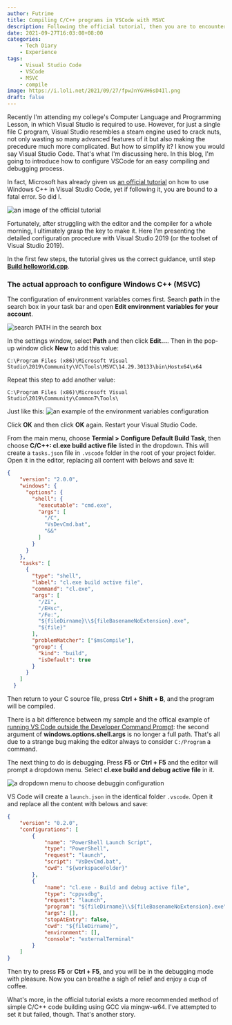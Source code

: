 ```yaml
---
author: Futrime
title: Compiling C/C++ programs in VSCode with MSVC
description: Following the official tutorial, then you are to encounter a fatal error...
date: 2021-09-27T16:03:08+08:00
categories:
    - Tech Diary
    - Experience
tags:
    - Visual Studio Code
    - VSCode
    - MSVC
    - compile
image: https://i.loli.net/2021/09/27/fpwJnYGVH6sD4Il.png
draft: false
---
```


Recently I'm attending my college's Computer Language and Programming Lesson, in which Visual Studio is required to use. However, for just a single file C program, Visual Studio resembles a steam engine used to crack nuts, not only wasting so many advanced features of it but also making the precedure much more complicated. But how to simplify it? I know you would say Visual Studio Code. That's what I'm discussing here. In this blog, I'm going to introduce how to configure VSCode for an easy compiling and debugging process.

In fact, Microsoft has already given us [an official tutorial](https://code.visualstudio.com/docs/cpp/config-msvc) on how to use Windows C++ in Visual Studio Code, yet if following it, you are bound to a fatal error. So did I.

![an image of the official tutorial](https://i.loli.net/2021/09/27/WvsH9czPFgypn5Y.png)

Fortunately, after struggling with the editor and the compiler for a whole morning, I ultimately grasp the key to make it. Here I'm presenting the detailed configuration procedure with Visual Studio 2019 (or the toolset of Visual Studio 2019).

In the first few steps, the tutorial gives us the correct guidance, until step [**Build helloworld.cpp**](https://code.visualstudio.com/docs/cpp/config-msvc#_build-helloworldcpp).

### The actual approach to configure Windows C++ (MSVC)
The configuration of environment variables comes first. Search **path** in the search box in your task bar and open **Edit environment variables for your account**.

![search PATH in the search box](https://i.loli.net/2021/09/27/bfT2hynP4wB3CsM.png)

In the settings window, select **Path** and then click **Edit...**. Then in the pop-up window click **New** to add this value:

```
C:\Program Files (x86)\Microsoft Visual Studio\2019\Community\VC\Tools\MSVC\14.29.30133\bin\Hostx64\x64
```

Repeat this step to add another value:

```
C:\Program Files (x86)\Microsoft Visual Studio\2019\Community\Common7\Tools\
```

Just like this:
![an example of the environment variables configuration](https://i.loli.net/2021/09/27/OnVulMABgHi6Emr.png)

Click **OK** and then click **OK** again. Restart your Visual Studio Code.

From the main menu, choose **Termial > Configure Default Build Task**, then choose **C/C++: cl.exe build active file** listed in the dropdown. This will create a `tasks.json` file in `.vscode` folder in the root of your project folder. Open it in the editor, replacing all content with belows and save it:

```json
{
	"version": "2.0.0",
	"windows": {
	  "options": {
		"shell": {
		  "executable": "cmd.exe",
		  "args": [
			"/C",
			"VsDevCmd.bat",
			"&&"
		  ]
		}
	  }
	},
	"tasks": [
	  {
		"type": "shell",
		"label": "cl.exe build active file",
		"command": "cl.exe",
		"args": [
		  "/Zi",
		  "/EHsc",
		  "/Fe:",
		  "${fileDirname}\\${fileBasenameNoExtension}.exe",
		  "${file}"
		],
		"problemMatcher": ["$msCompile"],
		"group": {
		  "kind": "build",
		  "isDefault": true
		}
	  }
	]
  }
```

Then return to your C source file, press **Ctrl + Shift + B**, and the program will be compiled.

There is a bit difference between my sample and the offical example of [running VS Code outside the Developer Command Prompt](https://code.visualstudio.com/docs/cpp/config-msvc#_run-vs-code-outside-the-developer-command-prompt): the second argument of **windows.options.shell.args** is no longer a full path. That's all due to a strange bug making the editor always to consider `C:/Program` a command.

The next thing to do is debugging. Press **F5** or **Ctrl + F5** and the editor will prompt a dropdown menu. Select **cl.exe build and debug active file** in it.

![a dropdown menu to choose debuggin configuration](https://i.loli.net/2021/09/27/gHCF5pkXtmUVPWi.png)

VS Code will create a `launch.json` in the identical folder `.vscode`. Open it and replace all the content with belows and save:

```json
{
    "version": "0.2.0",
    "configurations": [
        {
            "name": "PowerShell Launch Script",
            "type": "PowerShell",
            "request": "launch",
            "script": "VsDevCmd.bat",
            "cwd": "${workspaceFolder}"
        },
        {
            "name": "cl.exe - Build and debug active file",
            "type": "cppvsdbg",
            "request": "launch",
            "program": "${fileDirname}\\${fileBasenameNoExtension}.exe",
            "args": [],
            "stopAtEntry": false,
            "cwd": "${fileDirname}",
            "environment": [],
            "console": "externalTerminal"
        }
    ]
}
```

Then try to press **F5** or **Ctrl + F5**, and you will be in the debugging mode with pleasure. Now you can breathe a sigh of relief and enjoy a cup of coffee.

What's more, in the official tutorial exists a more recommended method of simple C/C++ code building using GCC via mingw-w64. I've attempted to set it but failed, though. That's another story.